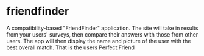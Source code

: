 # friendfinder
A compatibility-based "FriendFinder" application. The site will take in results from your users' surveys, then compare their answers with those from other users. The app will then display the name and picture of the user with the best overall match. That is the users Perfect Friend
